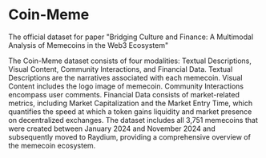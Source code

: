 # Coin-Meme
The official dataset for paper "Bridging Culture and Finance: A Multimodal Analysis of Memecoins in the Web3 Ecosystem"

The Coin-Meme dataset consists of four modalities: Textual Descriptions, Visual Content, Community Interactions, and Financial Data. Textual Descriptions are the narratives associated with each memecoin. Visual Content includes the logo image of memecoin. Community Interactions encompass user comments. Financial Data consists of market-related metrics, including Market Capitalization and the Market Entry Time, which quantifies the speed at which a token gains liquidity and market presence on decentralized exchanges. The dataset includes all 3,751 memecoins that were created between January 2024 and November 2024 and subsequently moved to Raydium, providing a comprehensive overview of the memecoin ecosystem.
